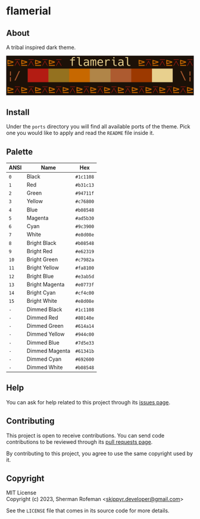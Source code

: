 # flamerial

## About

A tribal inspired dark theme.

![](preview.png)

## Install

Under the `ports` directory you will find all available ports of the theme.
Pick one you would like to apply and read the `README` file inside it.

## Palette

| ANSI | Name | Hex |
| - | - | - |
| `0` | Black | `#1c1108` |
| `1` | Red | `#b31c13` |
| `2` | Green | `#94711f` |
| `3` | Yellow | `#c76800` |
| `4` | Blue | `#b08548` |
| `5` | Magenta | `#ad5b30` |
| `6` | Cyan | `#9c3900` |
| `7` | White | `#e8d08e` |
| `8` | Bright Black | `#b08548` |
| `9` | Bright Red | `#e62319` |
| `10` | Bright Green | `#c7982a` |
| `11` | Bright Yellow | `#fa8100` |
| `12` | Bright Blue | `#e3ab5d` |
| `13` | Bright Magenta | `#e0773f` |
| `14` | Bright Cyan | `#cf4c00` |
| `15` | Bright White | `#e8d08e` |
| `-` | Dimmed Black | `#1c1108` |
| `-` | Dimmed Red | `#80140e` |
| `-` | Dimmed Green | `#614a14` |
| `-` | Dimmed Yellow | `#944c00` |
| `-` | Dimmed Blue | `#7d5e33` |
| `-` | Dimmed Magenta | `#61341b` |
| `-` | Dimmed Cyan | `#692600` |
| `-` | Dimmed White | `#b08548` |

## Help

You can ask for help related to this project through its [issues page](https://github.com/skippyr/flamerial/issues).

## Contributing

This project is open to receive contributions. You can send code contributions
to be reviewed through its [pull requests page](https://github.com/skippyr/flamerial/pulls).

By contributing to this project, you agree to use the same copyright used by it.

## Copyright

MIT License\
Copyright (c) 2023, Sherman Rofeman \<skippyr.developer@gmail.com\>

See the `LICENSE` file that comes in its source code for more details.
